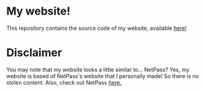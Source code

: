 # My website!
This repository contains the source code of my website, available [here!](https://lnlenost.github.io)

# Disclaimer
You may note that my website looks a little similar to... NetPass?
Yes, my website is based of NetPass's website that I personally made! So there is no stolen content. Also, check out NetPass [here.](https://netpass.cafe)